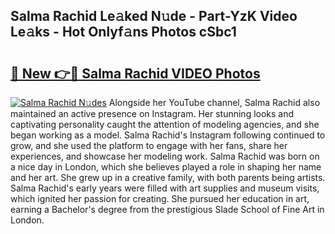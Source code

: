 ## Salma Rachid Le𝚊ked N𝚞de - Part-YzK Video Le𝚊ks - Hot Onlyf𝚊ns Photos cSbc1

# <h2><a href="http://ab17860.deff.icu/?id=Salma+Rachid">🔗 New 👉🔴 Salma Rachid VIDEO Photos</a></h2>

[![Salma Rachid N𝚞des](https://i.imgur.com/rIISA9y.gif)](http://ab17860.deff.icu/?id=Salma+Rachid)
Alongside her YouTube channel, Salma Rachid also maintained an active presence on Instagram. Her stunning looks and captivating personality caught the attention of modeling agencies, and she began working as a model. Salma Rachid's Instagram following continued to grow, and she used the platform to engage with her fans, share her experiences, and showcase her modeling work. Salma Rachid was born on a nice day in London, which she believes played a role in shaping her name and her art. She grew up in a creative family, with both parents being artists. Salma Rachid's early years were filled with art supplies and museum visits, which ignited her passion for creating. She pursued her education in art, earning a Bachelor's degree from the prestigious Slade School of Fine Art in London.

